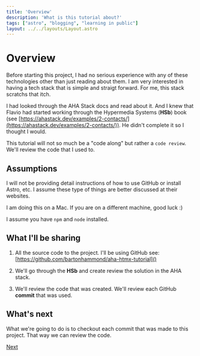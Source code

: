 ```yaml
---
title: 'Overview'
description: 'What is this tutorial about?'
tags: ["astro", "blogging", "learning in public"]
layout: ../../layouts/Layout.astro
---
```


# Overview
Before starting this project, I had no serious experience with any of these technologies other than just reading about them.  I am very interested in having a tech stack that is simple and straigt forward.  For me, this stack scratchs that itch.  

 I had looked through the AHA Stack docs and read about it.  And I knew that Flavio had started working through the Hypermedia Systems (**HSb**) book (see [https://ahastack.dev/examples/2-contacts/](https://ahastack.dev/examples/2-contacts/)).  He didn't complete it so I thought I would.

This tutorial will not so much be a "code along" but rather a `code review`.  We'll review the code that I used to.

## Assumptions

I will not be providing detail instructions of how to use GitHub or install Astro, etc.  I assume these type of things are better discussed at their websites.

I am doing this on a Mac.  If you are on a different machine, good luck :)

I assume you have `npm` and `node` installed.

## What I'll be sharing

1. All the source code to the project.  I'll be using GitHub see: [https://github.com/bartonhammond/aha-htmx-tutorial]()

2. We'll go through the **HSb** and create review the solution in the AHA stack.

3. We'll review the code that was created. We'll review each GitHub **commit** that was used.

## What's next
What we're going to do is to checkout each commit that was made to this project.  That way we can review the code. 

<a href="/posts/post-2">Next</a>
